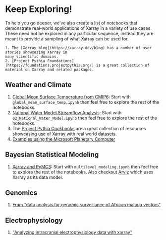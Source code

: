 # Keep Exploring!

To help you go deeper, we've also create a list of notebooks that
demonstrate real-world applications of Xarray in a variety of use cases. These
need not be explored in any particular sequence, instead they are meant to
provide a sampling of what Xarray can be used for.

```{seealso}
1. The [Xarray blog](https://xarray.dev/blog) has a number of user stories showcasing Xarray in
many scientific domains.
2. [Project Pythia Foundations](https://foundations.projectpythia.org/) is a great collection of
material on Xarray and related packages.
```

## Weather and Climate

1. [Global Mean Surface Temperature from CMIP6](https://gallery.pangeo.io/repos/pangeo-gallery/cmip6/):
   Start with `global_mean_surface_temp.ipynb` then feel free to explore the
   rest of the notebooks.
   <!-- 1. [Natural climate variability in the CESM Large Ensemble](https://aws-uswest2-binder.pangeo.io/v2/gh/NCAR/cesm-lens-aws/master?urlpath=lab) -->
1. [National Water Model Streamflow Analysis](https://gallery.pangeo.io/repos/rsignell-usgs/esip-gallery/):
   Start with `02_National_Water_Model.ipynb` then feel free to explore the rest
   of the notebooks.
1. The [Project Pythia Cookbooks](https://cookbooks.projectpythia.org/) are a great collection of
   resources showcasing use of Xarray with real world datasets.
1. [Examples using the Microsoft Planetary Computer](https://github.com/microsoft/PlanetaryComputerExamples)

## Bayesian Statistical Modeling

1. [Xarray and PyMC3](https://mybinder.org/v2/gh/pymc-devs/pymc3/main?filepath=%2Fdocs%2Fsource%2Fnotebooks):
   Start with `multilevel_modeling.ipynb` then feel free to explore the rest of
   the notebooks. Also checkout [Arviz](https://arviz-devs.github.io/arviz/)
   which uses Xarray as its data model.

## Genomics

1. [From "data analysis for genomic surveillance of African malaria vectors" ](https://anopheles-genomic-surveillance.github.io/workshop-5/module-1-xarray.html)

## Electrophysiology

1.  ["Analyzing intracranial electrophysiology data with xarray"](https://chrisholdgraf.com/blog/2019/2019-10-22-xarray-neuro/19-10-22-xarray-neuro/)
